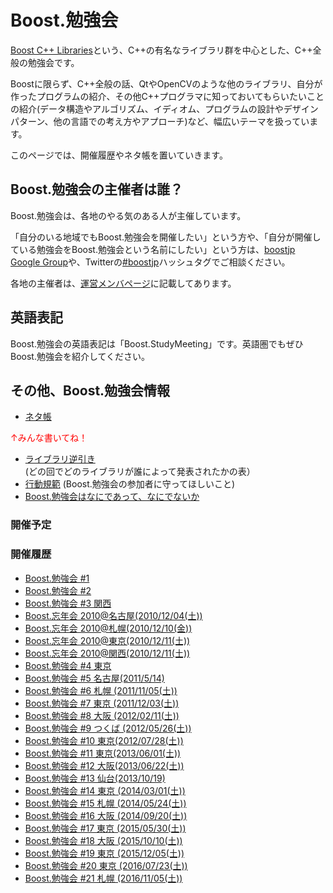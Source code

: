 # Boost.勉強会
[Boost C++ Libraries](http://www.boost.org/)という、C++の有名なライブラリ群を中心とした、C++全般の勉強会です。

Boostに限らず、C++全般の話、QtやOpenCVのような他のライブラリ、自分が作ったプログラムの紹介、その他C++プログラマに知っておいてもらいたいことの紹介(データ構造やアルゴリズム、イディオム、プログラムの設計やデザインパターン、他の言語での考え方やアプローチ)など、幅広いテーマを扱っています。 

このページでは、開催履歴やネタ帳を置いていきます。

## Boost.勉強会の主催者は誰？
Boost.勉強会は、各地のやる気のある人が主催しています。

「自分のいる地域でもBoost.勉強会を開催したい」という方や、「自分が開催している勉強会をBoost.勉強会という名前にしたい」という方は、[boostjp Google Group](https://groups.google.com/group/boostjp)や、Twitterの[#boostjp](http://twitter.com/search?q=%23boostjp)ハッシュタグでご相談ください。 

各地の主催者は、[運営メンバページ](/the-team.md)に記載してあります。


## 英語表記
Boost.勉強会の英語表記は「Boost.StudyMeeting」です。英語圏でもぜひBoost.勉強会を紹介してください。


## その他、Boost.勉強会情報
- [ネタ帳](/study_meeting/idea.md)

<span style="color:red;">↑みんな書いてね！</span>

- [ライブラリ逆引き](/study_meeting/reversed_index.md) (どの回でどのライブラリが誰によって発表されたかの表）
- [行動規範](/study_meeting/code_of_conduct.md) (Boost.勉強会の参加者に守ってほしいこと)
- [Boost.勉強会はなにであって、なにでないか](/study_meeting/what.md)


### 開催予定


### 開催履歴
- [Boost.勉強会 #1](/study_meeting/study1.md)
- [Boost.勉強会 #2](/study_meeting/study2.md)
- [Boost.勉強会 #3 関西](/study_meeting/study3.md)
- [Boost.忘年会 2010@名古屋(2010/12/04(土))](/study_meeting/year-end-party2010-nagoya.md)
- [Boost.忘年会 2010@札幌(2010/12/10(金))](/study_meeting/year-end-party2010-sapporo.md)
- [Boost.忘年会 2010@東京(2010/12/11(土))](/study_meeting/year-end-party2010-tokyo.md)
- [Boost.忘年会 2010@関西(2010/12/11(土))](http://atnd.org/events/10128)
- [Boost.勉強会 #4 東京](/study_meeting/study4.md)
- [Boost.勉強会 #5 名古屋(2011/5/14)](/study_meeting/study5.md)
- [Boost.勉強会 #6 札幌 (2011/11/05(土))](/study_meeting/study6.md)
- [Boost.勉強会 #7 東京 (2011/12/03(土))](/study_meeting/study7.md)
- [Boost.勉強会 #8 大阪 (2012/02/11(土))](/study_meeting/study8.md)
- [Boost.勉強会 #9 つくば (2012/05/26(土))](/study_meeting/study9.md)
- [Boost.勉強会 #10 東京(2012/07/28(土))](/study_meeting/study10.md)
- [Boost.勉強会 #11 東京(2013/06/01(土))](/study_meeting/study11.md)
- [Boost.勉強会 #12 大阪(2013/06/22(土))](/study_meeting/study12.md)
- [Boost.勉強会 #13 仙台(2013/10/19)](/study_meeting/study13.md)
- [Boost.勉強会 #14 東京 (2014/03/01(土))](/study_meeting/study14.md)
- [Boost.勉強会 #15 札幌 (2014/05/24(土))](/study_meeting/study15.md)
- [Boost.勉強会 #16 大阪 (2014/09/20(土))](/study_meeting/study16.md)
- [Boost.勉強会 #17 東京 (2015/05/30(土))](/study_meeting/study17.md)
- [Boost.勉強会 #18 大阪 (2015/10/10(土))](/study_meeting/study18.md)
- [Boost.勉強会 #19 東京 (2015/12/05(土))](/study_meeting/study19.md)
- [Boost.勉強会 #20 東京 (2016/07/23(土))](/study_meeting/study20.md)
- [Boost.勉強会 #21 札幌 (2016/11/05(土))](/study_meeting/study21.md)
